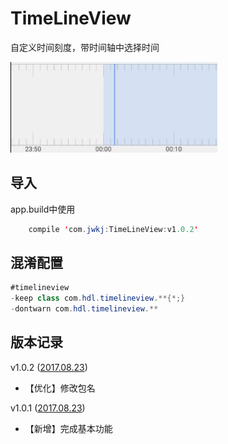 # TimeLineView

自定义时间刻度，带时间轴中选择时间

![](https://github.com/huangdali/TimeLineView/blob/master/image.png)

## 导入
app.build中使用

```java
    compile 'com.jwkj:TimeLineView:v1.0.2'
```

## 混淆配置
```java
#timelineview
-keep class com.hdl.timelineview.**{*;}
-dontwarn com.hdl.timelineview.**
```


## 版本记录

v1.0.2 ([2017.08.23]())

- 【优化】修改包名

v1.0.1 ([2017.08.23]())

- 【新增】完成基本功能
